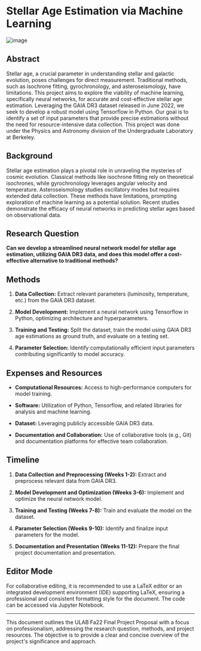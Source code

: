 # Stellar Age Estimation via Machine Learning
![image](https://github.com/jordan-duan/stellar-age-estimation-via-ml/assets/82199329/eb369393-7c8b-474b-9980-4e8363986692)

## Abstract

Stellar age, a crucial parameter in understanding stellar and galactic evolution, poses challenges for direct measurement. Traditional methods, such as isochrone fitting, gyrochronology, and asteroseismology, have limitations. This project aims to explore the viability of machine learning, specifically neural networks, for accurate and cost-effective stellar age estimation. Leveraging the GAIA DR3 dataset released in June 2022, we seek to develop a robust model using Tensorflow in Python. Our goal is to identify a set of input parameters that provide precise estimations without the need for resource-intensive data collection. This project was done under the Physics and Astronomy division of the Undergraduate Laboratory at Berkeley.

## Background

Stellar age estimation plays a pivotal role in unraveling the mysteries of cosmic evolution. Classical methods like isochrone fitting rely on theoretical isochrones, while gyrochronology leverages angular velocity and temperature. Asteroseismology studies oscillatory modes but requires extended data collection. These methods have limitations, prompting exploration of machine learning as a potential solution. Recent studies demonstrate the efficacy of neural networks in predicting stellar ages based on observational data.

## Research Question

**Can we develop a streamlined neural network model for stellar age estimation, utilizing GAIA DR3 data, and does this model offer a cost-effective alternative to traditional methods?**

## Methods

1. **Data Collection:** Extract relevant parameters (luminosity, temperature, etc.) from the GAIA DR3 dataset.

2. **Model Development:** Implement a neural network using Tensorflow in Python, optimizing architecture and hyperparameters.

3. **Training and Testing:** Split the dataset, train the model using GAIA DR3 age estimations as ground truth, and evaluate on a testing set.

4. **Parameter Selection:** Identify computationally efficient input parameters contributing significantly to model accuracy.

## Expenses and Resources

- **Computational Resources:** Access to high-performance computers for model training.
  
- **Software:** Utilization of Python, Tensorflow, and related libraries for analysis and machine learning.

- **Dataset:** Leveraging publicly accessible GAIA DR3 data.

- **Documentation and Collaboration:** Use of collaborative tools (e.g., Git) and documentation platforms for effective team collaboration.

## Timeline

1. **Data Collection and Preprocessing (Weeks 1-2):** Extract and preprocess relevant data from GAIA DR3.

2. **Model Development and Optimization (Weeks 3-6):** Implement and optimize the neural network model.

3. **Training and Testing (Weeks 7-8):** Train and evaluate the model on the dataset.

4. **Parameter Selection (Weeks 9-10):** Identify and finalize input parameters for the model.

5. **Documentation and Presentation (Weeks 11-12):** Prepare the final project documentation and presentation.

## Editor Mode

For collaborative editing, it is recommended to use a LaTeX editor or an integrated development environment (IDE) supporting LaTeX, ensuring a professional and consistent formatting style for the document. The code can be accessed via Jupyter Notebook.

---

This document outlines the ULAB Fa22 Final Project Proposal with a focus on professionalism, addressing the research question, methods, and project resources. The objective is to provide a clear and concise overview of the project's significance and approach.
